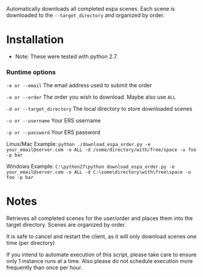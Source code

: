 Automatically downloads all completed espa scenes.  Each scene is downloaded to the `--target_directory` and organized by order.

# Installation
* Note: These were tested with python 2.7.

### Runtime options
`-e or --email` The email address used to submit the order

`-o or --order` The order you wish to download.  Maybe also use `ALL`

`-d or --target_directory` The local directory to store downloaded scenes

`-u or --username` Your ERS username

`-p or --password` Your ERS password

Linux/Mac Example: `python ./download_espa_order.py -e your_email@server.com -o ALL -d /some/directory/with/free/space -u foo -p bar`

Windows Example: `C:\python27\python download_espa_order.py -e your_email@server.com -o ALL -d C:\some\directory\with\free\space -u foo -p bar`

# Notes
Retrieves all completed scenes for the user/order
and places them into the target directory.
Scenes are organized by order.

It is safe to cancel and restart the client, as it will
only download scenes one time (per directory)
 
If you intend to automate execution of this script,
please take care to ensure only 1 instance runs at a time.
Also please do not schedule execution more frequently than
once per hour.


    
